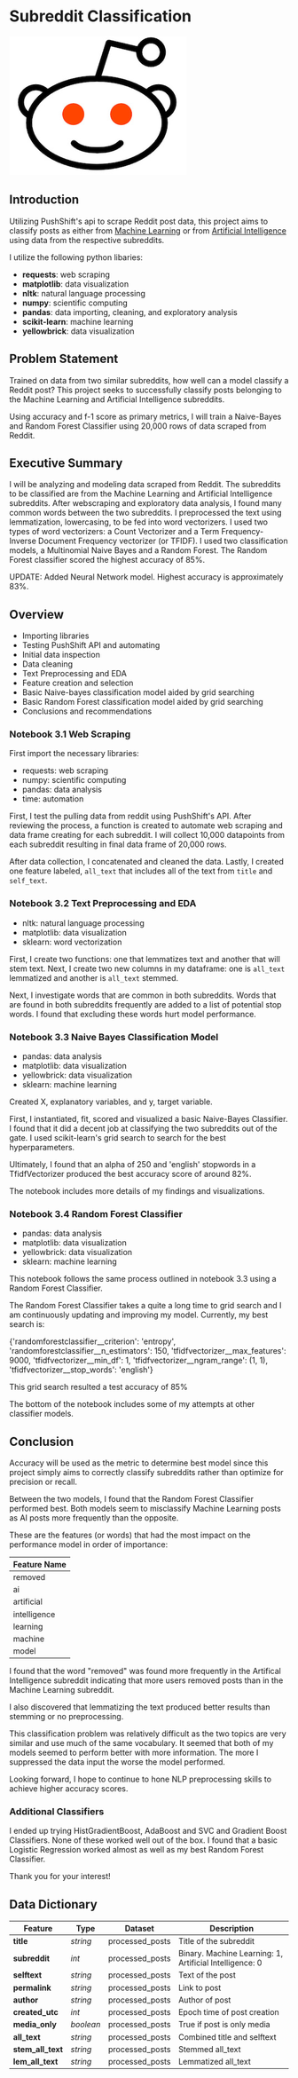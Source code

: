 # Subreddit Classification

![](./assets/reddit-2.jpg)


## Introduction
Utilizing PushShift's api to scrape Reddit post data, this project aims to classify posts as either from [Machine Learning](https://www.reddit.com/r/MachineLearning/) or from [Artificial Intelligence](https://www.reddit.com/r/ArtificialInteligence/) using data from the respective subreddits.


I utilize the following python libaries:

- **requests**: web scraping
- **matplotlib**: data visualization
- **nltk**: natural language processing
- **numpy**: scientific computing
- **pandas**: data importing, cleaning, and exploratory analysis
- **scikit-learn**: machine learning
- **yellowbrick**: data visualization


## Problem Statement

Trained on data from two similar subreddits, how well can a model classify a Reddit post? This project seeks to successfully classify posts belonging to the Machine Learning and Artificial Intelligence subreddits.

Using accuracy and f-1 score as primary metrics, I will train a Naive-Bayes and Random Forest Classifier using 20,000 rows of data scraped from Reddit.


## Executive Summary

I will be analyzing and modeling data scraped from Reddit. The subreddits to be classified are from the Machine Learning and Artificial Intelligence subreddits. After webscraping and exploratory data analysis, I found many common words between the two subreddits. I preprocessed the text using lemmatization, lowercasing, to be fed into word vectorizers. I used two types of word vectorizers: a Count Vectorizer and a Term Frequency-Inverse Document Frequency vectorizer (or TFIDF). I used two classification models, a Multinomial Naive Bayes and a Random Forest. The Random Forest classifier scored the highest accuracy of 85%. 

UPDATE: Added Neural Network model. Highest accuracy is approximately 83%. 


## Overview

- Importing libraries
- Testing PushShift API and automating
- Initial data inspection
- Data cleaning
- Text Preprocessing and EDA
- Feature creation and selection
- Basic Naive-bayes classification model aided by grid searching
- Basic Random Forest classification model aided by grid searching
- Conclusions and recommendations
 

### Notebook 3.1 Web Scraping

First import the necessary libraries: 
 - requests: web scraping
 - numpy: scientific computing
 - pandas: data analysis
 - time: automation
 
First, I test the pulling data from reddit using PushShift's API. After reviewing the process, a function is created to automate web scraping and data frame creating for each subreddit. I will collect 10,000 datapoints from each subreddit resulting in final data frame of 20,000 rows.

After data collection, I concatenated and cleaned the data. Lastly, I created one feature labeled, `all_text` that includes all of the text from `title` and `self_text`.


### Notebook 3.2 Text Preprocessing and EDA

- nltk: natural language processing
- matplotlib: data visualization
- sklearn: word vectorization

First, I create two functions: one that lemmatizes text and another that will stem text. Next, I create two new columns in my dataframe: one is `all_text` lemmatized and another is `all_text` stemmed. 

Next, I investigate words that are common in both subreddits. Words that are found in both subreddits frequently are added to a list of potential stop words. I found that excluding these words hurt model performance.
 

### Notebook 3.3 Naive Bayes Classification Model

- pandas: data analysis
- matplotlib: data visualization
- yellowbrick: data visualization
- sklearn: machine learning

Created X, explanatory variables, and y, target variable. 

First, I instantiated, fit, scored and visualized a basic Naive-Bayes Classifier. I found that it did a decent job at classifying the two subreddits out of the gate. I used scikit-learn's grid search to search for the best hyperparameters. 

Ultimately, I found that an alpha of 250 and 'english' stopwords in a TfidfVectorizer produced the best accuracy score of around 82%.

The notebook includes more details of my findings and visualizations.

### Notebook 3.4 Random Forest Classifier

- pandas: data analysis
- matplotlib: data visualization
- yellowbrick: data visualization
- sklearn: machine learning

This notebook follows the same process outlined in notebook 3.3 using a Random Forest Classifier. 

The Random Forest Classifier takes a quite a long time to grid search and I am continuously updating and improving my model. Currently, my best search is: 

{'randomforestclassifier__criterion': 'entropy',
 'randomforestclassifier__n_estimators': 150,
 'tfidfvectorizer__max_features': 9000,
 'tfidfvectorizer__min_df': 1,
 'tfidfvectorizer__ngram_range': (1, 1),
 'tfidfvectorizer__stop_words': 'english'}

This grid search resulted a test accuracy of 85%

The bottom of the notebook includes some of my attempts at other classifier models.
 
## Conclusion

Accuracy will be used as the metric to determine best model since this project simply aims to correctly classify subreddits rather than optimize for precision or recall. 

Between the two models, I found that the Random Forest Classifier performed best. Both models seem to misclassify Machine Learning posts as AI posts more frequently than the opposite. 

These are the features (or words) that had the most impact on the performance model in order of importance:


|Feature Name|
|------|
|removed|
|ai|
|artificial|
|intelligence|
|learning|
|machine|
|model|

I found that the word "removed" was found more frequently in the Artifical Intelligence subreddit indicating that more users removed posts than in the Machine Learning subreddit. 

I also discovered that lemmatizing the text produced better results than stemming or no preprocessing. 

This classification problem was relatively difficult as the two topics are very similar and use much of the same vocabulary. It seemed that both of my models seemed to perform better with more information. The more I suppressed the data input the worse the model performed.

Looking forward, I hope to continue to hone NLP preprocessing skills to achieve higher accuracy scores. 

### Additional Classifiers

I ended up trying HistGradientBoost, AdaBoost and SVC and Gradient Boost Classifiers. None of these worked well out of the box. I found that a basic Logistic Regression worked almost as well as my best Random Forest Classifier. 

Thank you for your interest!


## Data Dictionary

|Feature|Type|Dataset|Description|
|---|---|---|---|
|**title**|*string*|processed_posts|Title of the subreddit|
|**subreddit**|*int*|processed_posts|Binary. Machine Learning: 1, Artificial Intelligence: 0|
|**selftext**|*string*|processed_posts|Text of the post|
|**permalink**|*string*|processed_posts|Link to post|
|**author**|*string*|processed_posts|Author of post|
|**created_utc**|*int*|processed_posts|Epoch time of post creation|
|**media_only**|*boolean*|processed_posts|True if post is only media|
|**all_text**|*string*|processed_posts|Combined title and selftext|
|**stem_all_text**|*string*|processed_posts|Stemmed all_text|
|**lem_all_text**|*string*|processed_posts|Lemmatized all_text|

